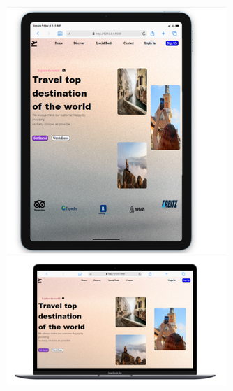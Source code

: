  ![alt text](https://github.com/keiley411/SASS/blob/master/images/ipad.PNG)
 ![alt text](https://github.com/keiley411/SASS/blob/master/images/laptop.PNG)
